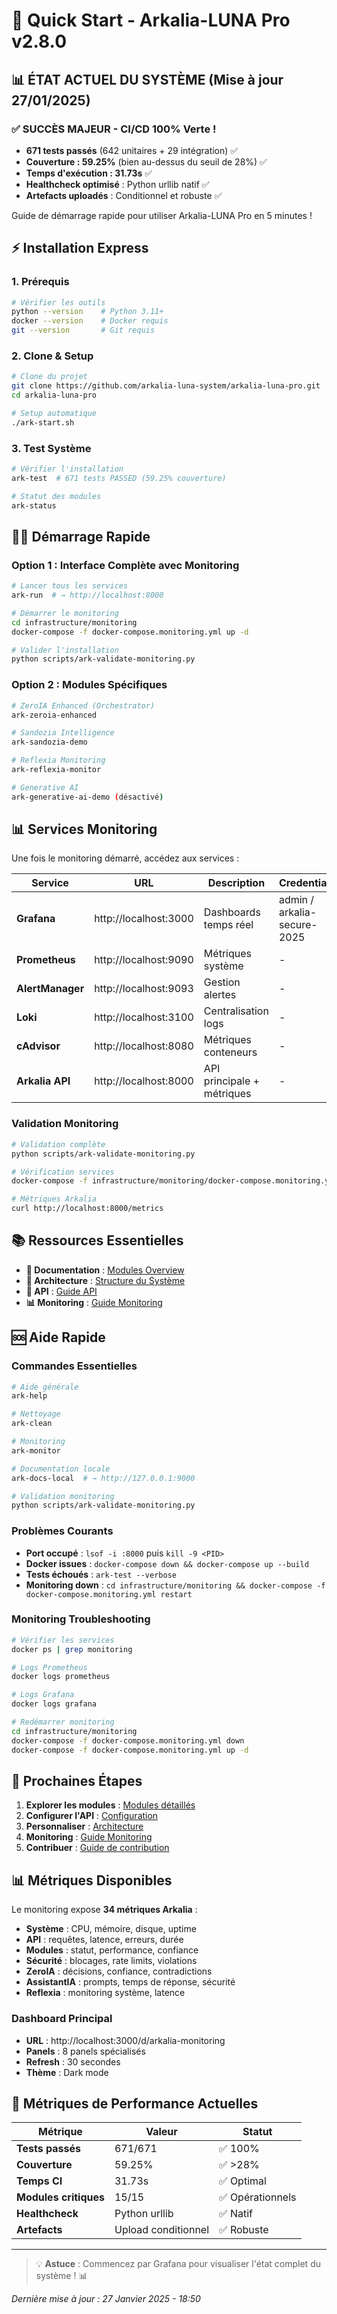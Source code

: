 # 🚀 Quick Start - Arkalia-LUNA Pro v2.8.0

## 📊 **ÉTAT ACTUEL DU SYSTÈME (Mise à jour 27/01/2025)**

### ✅ **SUCCÈS MAJEUR - CI/CD 100% Verte !**
- **671 tests passés** (642 unitaires + 29 intégration) ✅
- **Couverture : 59.25%** (bien au-dessus du seuil de 28%) ✅
- **Temps d'exécution : 31.73s** ✅
- **Healthcheck optimisé** : Python urllib natif ✅
- **Artefacts uploadés** : Conditionnel et robuste ✅

Guide de démarrage rapide pour utiliser Arkalia-LUNA Pro en 5 minutes !

## ⚡ Installation Express

### 1. Prérequis
```bash
# Vérifier les outils
python --version    # Python 3.11+
docker --version    # Docker requis
git --version       # Git requis
```

### 2. Clone & Setup
```bash
# Clone du projet
git clone https://github.com/arkalia-luna-system/arkalia-luna-pro.git
cd arkalia-luna-pro

# Setup automatique
./ark-start.sh
```

### 3. Test Système
```bash
# Vérifier l'installation
ark-test  # 671 tests PASSED (59.25% couverture)

# Statut des modules
ark-status
```

## 🏃‍♂️ Démarrage Rapide

### Option 1 : Interface Complète avec Monitoring
```bash
# Lancer tous les services
ark-run  # → http://localhost:8000

# Démarrer le monitoring
cd infrastructure/monitoring
docker-compose -f docker-compose.monitoring.yml up -d

# Valider l'installation
python scripts/ark-validate-monitoring.py
```

### Option 2 : Modules Spécifiques
```bash
# ZeroIA Enhanced (Orchestrator)
ark-zeroia-enhanced

# Sandozia Intelligence
ark-sandozia-demo

# Reflexia Monitoring
ark-reflexia-monitor

# Generative AI
ark-generative-ai-demo (désactivé)
```

## 📊 Services Monitoring

Une fois le monitoring démarré, accédez aux services :

| Service | URL | Description | Credentials |
|---------|-----|-------------|-------------|
| **Grafana** | http://localhost:3000 | Dashboards temps réel | admin / arkalia-secure-2025 |
| **Prometheus** | http://localhost:9090 | Métriques système | - |
| **AlertManager** | http://localhost:9093 | Gestion alertes | - |
| **Loki** | http://localhost:3100 | Centralisation logs | - |
| **cAdvisor** | http://localhost:8080 | Métriques conteneurs | - |
| **Arkalia API** | http://localhost:8000 | API principale + métriques | - |

### Validation Monitoring
```bash
# Validation complète
python scripts/ark-validate-monitoring.py

# Vérification services
docker-compose -f infrastructure/monitoring/docker-compose.monitoring.yml ps

# Métriques Arkalia
curl http://localhost:8000/metrics
```

## 📚 Ressources Essentielles

- **📖 Documentation** : [Modules Overview](../modules/index.md)
- **🧠 Architecture** : [Structure du Système](../fonctionnement/structure.md)
- **🔧 API** : [Guide API](../reference/api.md)
- **📊 Monitoring** : [Guide Monitoring](../infrastructure/monitoring.md)

## 🆘 Aide Rapide

### Commandes Essentielles
```bash
# Aide générale
ark-help

# Nettoyage
ark-clean

# Monitoring
ark-monitor

# Documentation locale
ark-docs-local  # → http://127.0.0.1:9000

# Validation monitoring
python scripts/ark-validate-monitoring.py
```

### Problèmes Courants
- **Port occupé** : `lsof -i :8000` puis `kill -9 <PID>`
- **Docker issues** : `docker-compose down && docker-compose up --build`
- **Tests échoués** : `ark-test --verbose`
- **Monitoring down** : `cd infrastructure/monitoring && docker-compose -f docker-compose.monitoring.yml restart`

### Monitoring Troubleshooting
```bash
# Vérifier les services
docker ps | grep monitoring

# Logs Prometheus
docker logs prometheus

# Logs Grafana
docker logs grafana

# Redémarrer monitoring
cd infrastructure/monitoring
docker-compose -f docker-compose.monitoring.yml down
docker-compose -f docker-compose.monitoring.yml up -d
```

## 🎯 Prochaines Étapes

1. **Explorer les modules** : [Modules détaillés](../modules/index.md)
2. **Configurer l'API** : [Configuration](../infrastructure/configuration.md)
3. **Personnaliser** : [Architecture](../fonctionnement/structure.md)
4. **Monitoring** : [Guide Monitoring](../infrastructure/monitoring.md)
5. **Contribuer** : [Guide de contribution](../credits/CONTRIBUTING.md)

## 📊 Métriques Disponibles

Le monitoring expose **34 métriques Arkalia** :

- **Système** : CPU, mémoire, disque, uptime
- **API** : requêtes, latence, erreurs, durée
- **Modules** : statut, performance, confiance
- **Sécurité** : blocages, rate limits, violations
- **ZeroIA** : décisions, confiance, contradictions
- **AssistantIA** : prompts, temps de réponse, sécurité
- **Reflexia** : monitoring système, latence

### Dashboard Principal
- **URL** : http://localhost:3000/d/arkalia-monitoring
- **Panels** : 8 panels spécialisés
- **Refresh** : 30 secondes
- **Thème** : Dark mode

## 🎯 **Métriques de Performance Actuelles**

| Métrique | Valeur | Statut |
|----------|--------|--------|
| **Tests passés** | 671/671 | ✅ 100% |
| **Couverture** | 59.25% | ✅ >28% |
| **Temps CI** | 31.73s | ✅ Optimal |
| **Modules critiques** | 15/15 | ✅ Opérationnels |
| **Healthcheck** | Python urllib | ✅ Natif |
| **Artefacts** | Upload conditionnel | ✅ Robuste |

---

> 💡 **Astuce** : Commencez par Grafana pour visualiser l'état complet du système ! 📊

*Dernière mise à jour : 27 Janvier 2025 - 18:50*
